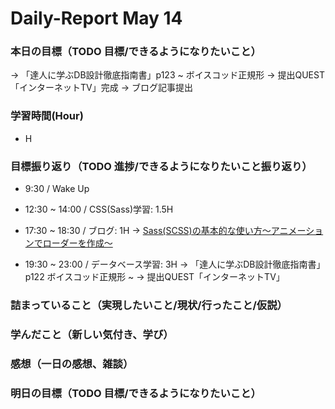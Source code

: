 # Daily-Report May 14

### 本日の目標（TODO 目標/できるようになりたいこと）
-> 「達人に学ぶDB設計徹底指南書」p123 ~ ボイスコッド正規形
-> 提出QUEST「インターネットTV」完成
-> ブログ記事提出

### 学習時間(Hour)
- H

### 目標振り返り（TODO 進捗/できるようになりたいこと振り返り）
- 9:30 / Wake Up
- 12:30 ~ 14:00 / CSS(Sass)学習: 1.5H

- 17:30 ~ 18:30 / ブログ: 1H
-> [Sass(SCSS)の基本的な使い方〜アニメーションでローダーを作成〜](https://qiita.com/arihori13/items/5f440856299be5bdba89)

- 19:30 ~ 23:00 / データベース学習: 3H
-> 「達人に学ぶDB設計徹底指南書」p122 ボイスコッド正規形 ~
-> 提出QUEST「インターネットTV」

### 詰まっていること（実現したいこと/現状/行ったこと/仮説）


### 学んだこと（新しい気付き、学び）


### 感想（一日の感想、雑談）


### 明日の目標（TODO 目標/できるようになりたいこと）


